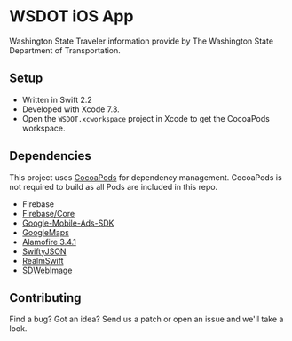 # WSDOT iOS App #

Washington State Traveler information provide by The Washington State Department of Transportation.

Setup
-----

* Written in Swift 2.2
* Developed with Xcode 7.3.
* Open the `WSDOT.xcworkspace` project in Xcode to get the CocoaPods workspace. 

Dependencies
------------

This project uses [CocoaPods](https://cocoapods.org/) for dependency management. CocoaPods is not required to build as all Pods are included in this repo.

* Firebase
* [Firebase/Core](https://firebase.google.com/docs/ios/setup)
* [Google-Mobile-Ads-SDK](https://firebase.google.com/docs/admob/ios/download)
* [GoogleMaps](https://developers.google.com/maps/documentation/ios-sdk/)
* [Alamofire 3.4.1](https://github.com/Alamofire/Alamofire)
* [SwiftyJSON](https://github.com/SwiftyJSON/SwiftyJSON)
* [RealmSwift](https://realm.io/docs/swift/latest/)
* [SDWebImage](https://github.com/rs/SDWebImage)

Contributing
------------

Find a bug? Got an idea? Send us a patch or open an issue and we'll take a look.
